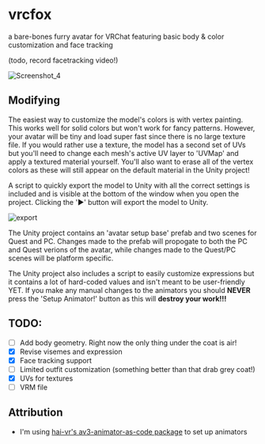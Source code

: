 # vrcfox
a bare-bones furry avatar for VRChat featuring basic body & color customization and face tracking

(todo, record facetracking video!)

![Screenshot_4](https://github.com/cellomonster/vrcfox/assets/32079637/ac0921cf-05ab-407d-bc21-43188dd42ca3)

## Modifying

The easiest way to customize the model's colors is with vertex painting. This works well for solid colors but won't work for fancy patterns. However, your avatar will be tiny and load super fast since there is no large texture file. If you would rather use a texture, the model has a second set of UVs but you'll need to change each mesh's active UV layer to 'UVMap' and apply a textured material yourself. You'll also want to erase all of the vertex colors as these will still appear on the default material in the Unity project!

A script to quickly export the model to Unity with all the correct settings is included and is visible at the bottom of the window when you open the project. Clicking the '▶' button will export the model to Unity.

![export](https://github.com/cellomonster/vrcfox/assets/32079637/be38158c-5d4d-4c26-9fee-7168ec719684)

The Unity project contains an 'avatar setup base' prefab and two scenes for Quest and PC. Changes made to the prefab will propogate to both the PC and Quest verions of the avatar, while changes made to the Quest/PC scenes will be platform specific. 

The Unity project also includes a script to easily customize expressions but it contains a lot of hard-coded values and isn't meant to be user-friendly YET. If you make any manual changes to the animators you should **NEVER** press the 'Setup Animator!' button as this will **destroy your work!!!**

## TODO:
- [ ] Add body geometry. Right now the only thing under the coat is air!
- [X] Revise visemes and expression
- [X] Face tracking support
- [ ] Limited outfit customization (something better than that drab grey coat!)
- [X] UVs for textures
- [ ] VRM file

## Attribution
- I'm using [hai-vr's av3-animator-as-code package](https://github.com/hai-vr/av3-animator-as-code) to set up animators
